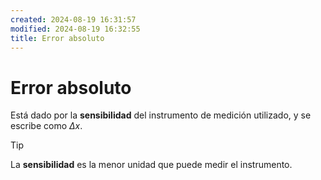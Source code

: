 ```yaml
---
created: 2024-08-19 16:31:57
modified: 2024-08-19 16:32:55
title: Error absoluto
---
```


# Error absoluto

Está dado por la **sensibilidad** del instrumento de medición utilizado, y se escribe como $\Delta x$.

> [!tip]
> La **sensibilidad** es la menor unidad que puede medir el instrumento.
